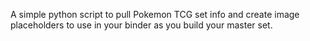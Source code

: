 A simple python script to pull Pokemon TCG set info and create image placeholders to use in your binder as you build your master set.
